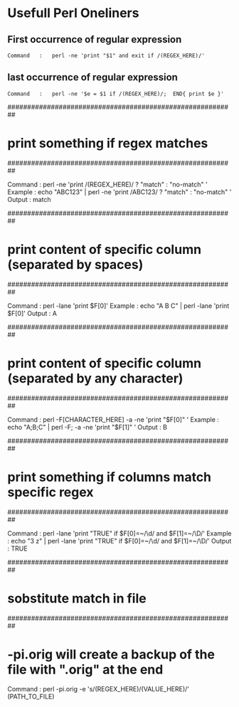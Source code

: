 # Usefull Perl Oneliners

## First occurrence of regular expression
```
Command   :   perl -ne 'print "$1" and exit if /(REGEX_HERE)/'
```

## last occurrence of regular expression
```
Command   :   perl -ne '$e = $1 if /(REGEX_HERE)/;  END{ print $e }'
```

##########################################################
# print something if regex matches
##########################################################

Command   :   perl -ne 'print /(REGEX_HERE)/ ? "match" : "no-match" '
Example   :   echo "ABC123" | perl -ne 'print /ABC123/ ? "match" : "no-match" '  
Output    :   match

##########################################################
# print content of specific column (separated by spaces)
##########################################################

Command   :   perl -lane 'print $F[0]'
Example   :   echo "A B C" | perl -lane 'print $F[0]'
Output    :   A

##########################################################
# print content of specific column (separated by any character)
##########################################################

Command   :   perl -F[CHARACTER_HERE] -a -ne 'print "$F[0]" '
Example   :   echo "A;B;C" | perl -F; -a -ne 'print "$F[1]" '
Output    :   B

##########################################################
# print something if columns match specific regex
##########################################################

Command   :   perl -lane 'print "TRUE" if $F[0]=~/\d/ and $F[1]=~/\D/'
Example   :   echo "3 z" | perl -lane 'print "TRUE" if $F[0]=~/\d/ and $F[1]=~/\D/'
Output    :   TRUE

##########################################################
# sobstitute match in file
##########################################################

# -pi.orig will create a backup of the file with ".orig" at the end
Command   :   perl -pi.orig -e 's/(REGEX_HERE)/(VALUE_HERE)/' (PATH_TO_FILE)
